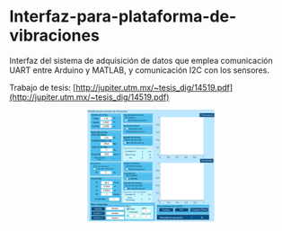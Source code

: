 # Interfaz-para-plataforma-de-vibraciones
Interfaz del sistema de adquisición de datos que emplea comunicación UART entre Arduino y MATLAB, y comunicación I2C con los sensores.

 Trabajo de tesis: [http://jupiter.utm.mx/~tesis_dig/14519.pdf](http://jupiter.utm.mx/~tesis_dig/14519.pdf)

<p align="center">
    <img width=45% src="https://github.com/itzchav/Interfaz-para-plataforma-de-vibraciones/blob/main/interfaz.png">
</p>
